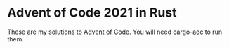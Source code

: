 # Advent of Code 2021 in Rust

These are my solutions to [Advent of Code](https://adventofcode.com/2021).
You will need [cargo-aoc](https://github.com/gobanos/cargo-aoc) to run them.
